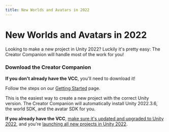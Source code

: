```yaml
---
title: New Worlds and Avatars in 2022
---
```


# New Worlds and Avatars in 2022

Looking to make a new project in Unity 2022? Luckily it's pretty easy: The Creator Companion will handle most of the work for you!

### Download the Creator Companion
**If you don't already have the VCC**, you'll need to download it! 

Follow the steps on our [Getting Started](/creators.vrchat.com/sdk/) page.

This is the easiest way to create a new project with the correct Unity version. The Creator Companion will automatically install Unity 2022.3.6, the world SDK, and the avatar SDK for you.

**If you already have the VCC**, [make sure it's updated and upgraded to Unity 2022](unity-2022.md#using-the-creator-companion), and you're [launching all new projects in Unity 2022](unity-2022.md#managing-unity-versions).
